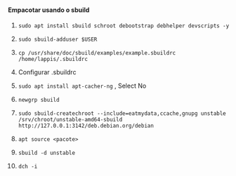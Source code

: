 #### Empacotar usando o sbuild

1. `sudo apt install sbuild schroot debootstrap debhelper devscripts -y`

1. `sudo sbuild-adduser $USER`
1. `cp /usr/share/doc/sbuild/examples/example.sbuildrc /home/lappis/.sbuildrc`
1. Configurar .sbuildrc
1. `sudo apt install apt-cacher-ng` , Select No
1. `newgrp sbuild`
1. ``sudo sbuild-createchroot --include=eatmydata,ccache,gnupg unstable /srv/chroot/unstable-amd64-sbuild 
http://127.0.0.1:3142/deb.debian.org/debian`` 

1. `apt source <pacote>`
1. `sbuild -d unstable`
1. `dch -i`
